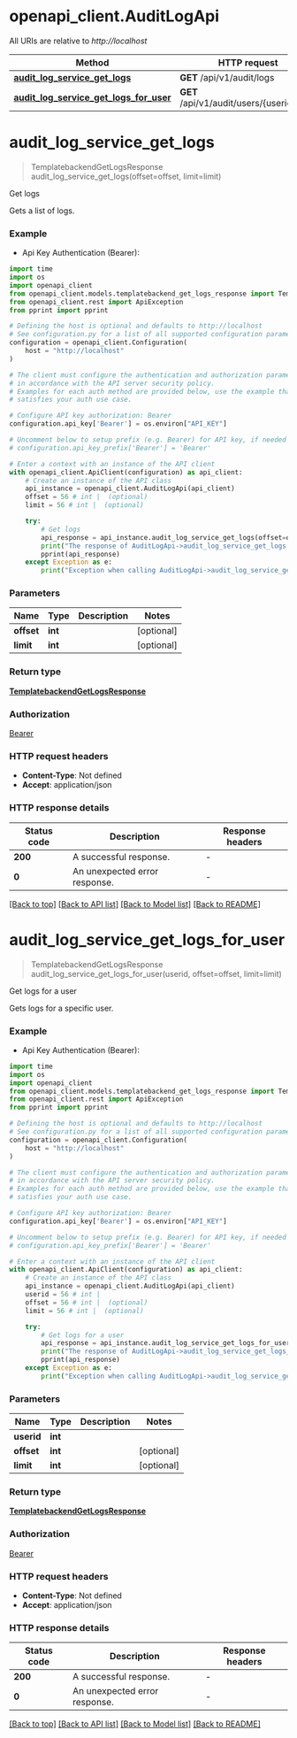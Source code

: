 # openapi_client.AuditLogApi

All URIs are relative to *http://localhost*

Method | HTTP request | Description
------------- | ------------- | -------------
[**audit_log_service_get_logs**](AuditLogApi.md#audit_log_service_get_logs) | **GET** /api/v1/audit/logs | Get logs
[**audit_log_service_get_logs_for_user**](AuditLogApi.md#audit_log_service_get_logs_for_user) | **GET** /api/v1/audit/users/{userid}/logs | Get logs for a user


# **audit_log_service_get_logs**
> TemplatebackendGetLogsResponse audit_log_service_get_logs(offset=offset, limit=limit)

Get logs

Gets a list of logs.

### Example

* Api Key Authentication (Bearer):

```python
import time
import os
import openapi_client
from openapi_client.models.templatebackend_get_logs_response import TemplatebackendGetLogsResponse
from openapi_client.rest import ApiException
from pprint import pprint

# Defining the host is optional and defaults to http://localhost
# See configuration.py for a list of all supported configuration parameters.
configuration = openapi_client.Configuration(
    host = "http://localhost"
)

# The client must configure the authentication and authorization parameters
# in accordance with the API server security policy.
# Examples for each auth method are provided below, use the example that
# satisfies your auth use case.

# Configure API key authorization: Bearer
configuration.api_key['Bearer'] = os.environ["API_KEY"]

# Uncomment below to setup prefix (e.g. Bearer) for API key, if needed
# configuration.api_key_prefix['Bearer'] = 'Bearer'

# Enter a context with an instance of the API client
with openapi_client.ApiClient(configuration) as api_client:
    # Create an instance of the API class
    api_instance = openapi_client.AuditLogApi(api_client)
    offset = 56 # int |  (optional)
    limit = 56 # int |  (optional)

    try:
        # Get logs
        api_response = api_instance.audit_log_service_get_logs(offset=offset, limit=limit)
        print("The response of AuditLogApi->audit_log_service_get_logs:\n")
        pprint(api_response)
    except Exception as e:
        print("Exception when calling AuditLogApi->audit_log_service_get_logs: %s\n" % e)
```



### Parameters


Name | Type | Description  | Notes
------------- | ------------- | ------------- | -------------
 **offset** | **int**|  | [optional] 
 **limit** | **int**|  | [optional] 

### Return type

[**TemplatebackendGetLogsResponse**](TemplatebackendGetLogsResponse.md)

### Authorization

[Bearer](../README.md#Bearer)

### HTTP request headers

 - **Content-Type**: Not defined
 - **Accept**: application/json

### HTTP response details

| Status code | Description | Response headers |
|-------------|-------------|------------------|
**200** | A successful response. |  -  |
**0** | An unexpected error response. |  -  |

[[Back to top]](#) [[Back to API list]](../README.md#documentation-for-api-endpoints) [[Back to Model list]](../README.md#documentation-for-models) [[Back to README]](../README.md)

# **audit_log_service_get_logs_for_user**
> TemplatebackendGetLogsResponse audit_log_service_get_logs_for_user(userid, offset=offset, limit=limit)

Get logs for a user

Gets logs for a specific user.

### Example

* Api Key Authentication (Bearer):

```python
import time
import os
import openapi_client
from openapi_client.models.templatebackend_get_logs_response import TemplatebackendGetLogsResponse
from openapi_client.rest import ApiException
from pprint import pprint

# Defining the host is optional and defaults to http://localhost
# See configuration.py for a list of all supported configuration parameters.
configuration = openapi_client.Configuration(
    host = "http://localhost"
)

# The client must configure the authentication and authorization parameters
# in accordance with the API server security policy.
# Examples for each auth method are provided below, use the example that
# satisfies your auth use case.

# Configure API key authorization: Bearer
configuration.api_key['Bearer'] = os.environ["API_KEY"]

# Uncomment below to setup prefix (e.g. Bearer) for API key, if needed
# configuration.api_key_prefix['Bearer'] = 'Bearer'

# Enter a context with an instance of the API client
with openapi_client.ApiClient(configuration) as api_client:
    # Create an instance of the API class
    api_instance = openapi_client.AuditLogApi(api_client)
    userid = 56 # int | 
    offset = 56 # int |  (optional)
    limit = 56 # int |  (optional)

    try:
        # Get logs for a user
        api_response = api_instance.audit_log_service_get_logs_for_user(userid, offset=offset, limit=limit)
        print("The response of AuditLogApi->audit_log_service_get_logs_for_user:\n")
        pprint(api_response)
    except Exception as e:
        print("Exception when calling AuditLogApi->audit_log_service_get_logs_for_user: %s\n" % e)
```



### Parameters


Name | Type | Description  | Notes
------------- | ------------- | ------------- | -------------
 **userid** | **int**|  | 
 **offset** | **int**|  | [optional] 
 **limit** | **int**|  | [optional] 

### Return type

[**TemplatebackendGetLogsResponse**](TemplatebackendGetLogsResponse.md)

### Authorization

[Bearer](../README.md#Bearer)

### HTTP request headers

 - **Content-Type**: Not defined
 - **Accept**: application/json

### HTTP response details

| Status code | Description | Response headers |
|-------------|-------------|------------------|
**200** | A successful response. |  -  |
**0** | An unexpected error response. |  -  |

[[Back to top]](#) [[Back to API list]](../README.md#documentation-for-api-endpoints) [[Back to Model list]](../README.md#documentation-for-models) [[Back to README]](../README.md)

